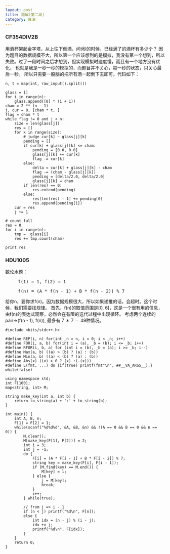 ```yaml
---
layout: post
title: 题解[第二周]
category: 算法
---
```


### CF354DIV2B
用酒杯架起金字塔，从上往下倒酒，问t秒的时候，已经满了的酒杯有多少个？
因为题目的数据规模不大，所以第一个应该想到的是模拟，我没有第一个想到，所以
失败。过了一段时间之后才想到，但实现模拟时速度慢，而且有一个地方没有优化，
也就是我是一秒一秒的模拟的，而题目并不关心，每一秒的状态，只关心最后一秒。
所以只需要一股脑的把所有酒一起倒下去即可。代码如下：

```
n, t = map(int, raw_input().split())

glass = []
for i in range(n):
    glass.append([0] * (i + 1))
cham = 2 ** (n - 1)
j, cur = 0, [cham * t, ]
flag = cham * t
while flag != 0 and j < n:
    size = len(glass[j])
    res = []
    for k in range(size):
        # judge cur[k] ~ glass[j][k]
        pending = []
        if cur[k] + glass[j][k] <= cham:
            pending = [0.0, 0.0]
            glass[j][k] += cur[k]
            flag -= cur[k]
        else:
            delta = cur[k] + glass[j][k] - cham 
            flag -= (cham - glass[j][k])
            pending = [delta/2.0, delta/2.0]
            glass[j][k] = cham 
        if len(res) == 0:
            res.extend(pending)
        else:
            res[len(res) - 1] += pending[0]
            res.append(pending[1])
    cur = res 
    j += 1

# count full
res = 0
for i in range(n):
    tmp =  glass[i]
    res += tmp.count(cham)

print res
```


### HDU1005
数论水题：
<figure class="highlight"><pre class="mathquill-ivanjobs">f(1) = 1, f(2) = 1</pre></figure>
<figure class="highlight"><pre class="mathquill-ivanjobs">f(n) = (A * f(n - 1) + B * f(n - 2)) % 7</pre></figure>
给你n，要你求f(n)。因为数据规模很大，所以如果递推的话，会超时。这个时候，我们需要找规律。
首先，f(n)的取值范围是[0, 6]，这是一个很有用的信息，由f(n)的表达式观察，必然会在有限的迭代过程中出现循环。
考虑两个连续的pair=>(f(n - 1), f(n)), 最多有 7 ＊ 7 ＝ 49种情况。

```
#include <bits/stdc++.h>

#define REP(i, n) for(int _n = n, i = 0; i < _n; i++)
#define FOR(i, a, b) for(int i = (a), _b = (b); i <= _b; i++)
#define RFOR(i, b, a) for (int i = (b), _b = (a); i >= _b; i--)
#define Max(a, b) ((a) > (b) ? (a) : (b))
#define Min(a, b) ((a) < (b) ? (a) : (b))
#define Abs(x) ((x) > 0 ? (x) :(-(x)))
#define L(fmt, ...) do {if(true) printf(fmt"\n", ##__VA_ARGS__);} while(false)

using namespace std;
int F[100];
map<string, int> M;

string make_key(int a, int b) {
    return to_string(a) + ':' + to_string(b);
}

int main() {
    int A, B, n;
    F[1] = F[2] = 1;
    while(scanf("%d%d%d", &A, &B, &n) && !(A == 0 && B == 0 && n == 0)) {
        M.clear();
        M[make_key(F[1], F[2])] = 2;
        int i = 3;
        int j = -1;
        do {
            F[i] = (A * F[i - 1] + B * F[i - 2]) % 7;
            string key = make_key(F[i], F[i - 1]);
            if (M.find(key) == M.end()) {
                M[key] = i;
            } else {
                j = M[key];
                break;
            }
            i++;
        } while(true);

        // from j => i - 1
        if (n < j) printf("%d\n", F[n]);
        else {
            int idx = (n - j) % (i - j);
            idx += j;
            printf("%d\n", F[idx]);
        }
    }
    return 0;
}
```



